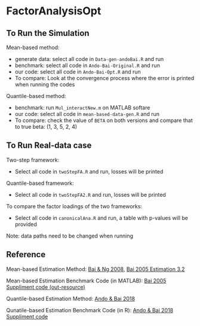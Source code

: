 # FactorAnalysisOpt

## To Run the Simulation
Mean-based method:
- generate data: select all code in `Data-gen-andoBai.R` and run
- benchmark: select all code in `Ando-Bai-Original.R` and run
- our code: select all code in `Ando-Bai-Opt.R` and run
- To compare: Look at the convergence process where the error is printed when running the codes

Quantile-based method:
- benchmark: run `Mul_interactNew.m` on MATLAB softare
- our code: select all code in `mean-based-data-gen.R` and run
- To compare: check the value of `BETA` on both versions and compare that to true beta: (1, 3, 5, 2, 4)

## To Run Real-data case
Two-step framework:
- Select all code in `twoStepFA.R` and run, losses will be printed

Quantile-based framework:
- Select all code in `twoStepFA2.R` and run, losses will be printed

To compare the factor loadings of the two frameworks:
- Select all code in `canonicalAna.R` and run, a table with p-values will be provided

Note: data paths need to be changed when running

## Reference
Mean-based Estimation Method: [Bai & Ng 2008](http://www.columbia.edu/~sn2294/pub/eco-002.pdf), [Bai 2005 Estimation 3.2](https://citeseerx.ist.psu.edu/viewdoc/download?doi=10.1.1.115.5857&rep=rep1&type=pdf)

Mean-based Estimation Benchmark Code (in MATLAB): [Bai 2005 Suppliment code (out-resource)](https://ideas.repec.org/c/boc/bocode/m430011.html)

Quantile-based Estimation Method: [Ando & Bai 2018](https://par.nsf.gov/servlets/purl/10163503)

Qunatile-based Estimation Benchmark Code (in R): [Ando & Bai 2018 Suppliment code](https://www.tandfonline.com/doi/suppl/10.1080/01621459.2018.1543598)
